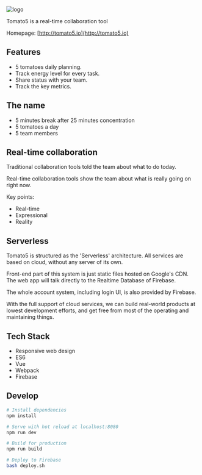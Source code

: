 ![logo](http://tomato5.io/static/icons/logo.png)

Tomato5 is a real-time collaboration tool

Homepage: [http://tomato5.io](http://tomato5.io)

## Features

- 5 tomatoes daily planning.
- Track energy level for every task.
- Share status with your team.
- Track the key metrics.

## The name

- 5 minutes break after 25 minutes concentration
- 5 tomatoes a day
- 5 team members

## Real-time collaboration

Traditional collaboration tools told the team about what to do today.

Real-time collaboration tools show the team about what is really going on right now.

Key points:
- Real-time
- Expressional
- Reality

## Serverless

Tomato5 is structured as the 'Serverless' architecture.
All services are based on cloud, without any server of its own.

Front-end part of this system is just static files hosted on Google's CDN.
The web app will talk directly to the Realtime Database of Firebase.

The whole account system, including login UI, is also provided by Firebase.

With the full support of cloud services, we can build real-world products at lowest development efforts, and get free from most of the operating and maintaining things.

## Tech Stack

- Responsive web design
- ES6
- Vue
- Webpack
- Firebase

## Develop

``` bash
# Install dependencies
npm install

# Serve with hot reload at localhost:8080
npm run dev

# Build for production
npm run build

# Deploy to Firebase
bash deploy.sh
```
